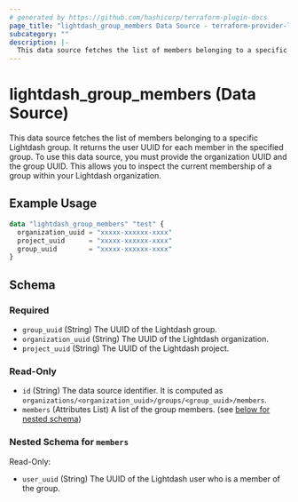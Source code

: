 ```yaml
---
# generated by https://github.com/hashicorp/terraform-plugin-docs
page_title: "lightdash_group_members Data Source - terraform-provider-lightdash"
subcategory: ""
description: |-
  This data source fetches the list of members belonging to a specific Lightdash group. It returns the user UUID for each member in the specified group. To use this data source, you must provide the organization UUID and the group UUID. This allows you to inspect the current membership of a group within your Lightdash organization.
---
```


# lightdash_group_members (Data Source)

This data source fetches the list of members belonging to a specific Lightdash group. It returns the user UUID for each member in the specified group. To use this data source, you must provide the organization UUID and the group UUID. This allows you to inspect the current membership of a group within your Lightdash organization.

## Example Usage

```terraform
data "lightdash_group_members" "test" {
  organization_uuid = "xxxxx-xxxxxx-xxxx"
  project_uuid      = "xxxxx-xxxxxx-xxxx"
  group_uuid        = "xxxxx-xxxxxx-xxxx"
}
```

<!-- schema generated by tfplugindocs -->
## Schema

### Required

- `group_uuid` (String) The UUID of the Lightdash group.
- `organization_uuid` (String) The UUID of the Lightdash organization.
- `project_uuid` (String) The UUID of the Lightdash project.

### Read-Only

- `id` (String) The data source identifier. It is computed as `organizations/<organization_uuid>/groups/<group_uuid>/members`.
- `members` (Attributes List) A list of the group members. (see [below for nested schema](#nestedatt--members))

<a id="nestedatt--members"></a>
### Nested Schema for `members`

Read-Only:

- `user_uuid` (String) The UUID of the Lightdash user who is a member of the group.
